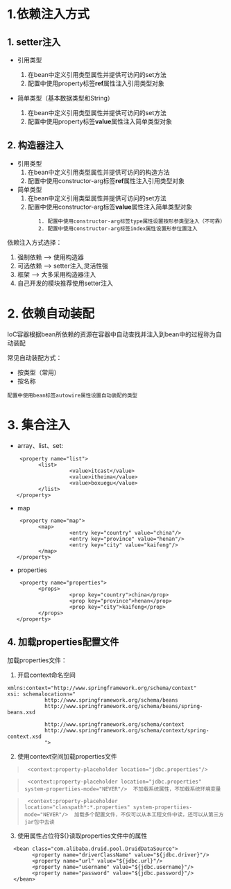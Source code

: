 # 1.依赖注入方式

## 1. setter注入
* 引用类型
  1. 在bean中定义引用类型属性并提供可访问的set方法
  2. 配置中使用property标签**ref**属性注入引用类型对象

* 简单类型（基本数据类型和String）
  1. 在bean中定义引用类型属性并提供可访问的set方法
  2. 配置中使用property标签**value**属性注入简单类型对象

## 2. 构造器注入
* 引用类型
  1. 在bean中定义引用类型属性并提供可访问的构造方法
  2. 配置中使用constructor-arg标签**ref**属性注入引用类型对象
* 简单类型
  1. 在bean中定义引用类型属性并提供可访问的set方法
  2. 配置中使用constructor-arg标签**value**属性注入简单类型对象

```参数适配问题：
          1. 配置中使用constructor-arg标签type属性设置按形参类型注入（不可靠）
          2. 配置中使用constructor-arg标签index属性设置形参位置注入
```

依赖注入方式选择：
1. 强制依赖 --> 使用构造器
2. 可选依赖 --> setter注入,灵活性强
3. 框架  --> 大多采用构造器注入
4. 自己开发的模块推荐使用setter注入

# 2. 依赖自动装配
IoC容器根据bean所依赖的资源在容器中自动查找并注入到bean中的过程称为自动装配

常见自动装配方式：
* 按类型（常用）
* 按名称

``配置中使用bean标签autowire属性设置自动装配的类型``

# 3. 集合注入
* array、list、set:

```
    <property name="list">
          <list>
                    <value>itcast</value>
                    <value>itheima</value>
                    <value>boxuegu</value>
          </list>
   </property>
```

* map

```
    <property name="map">
          <map>
                    <entry key="country" value="china"/>
                    <entry key="province" value="henan"/>
                    <entry key="city" value="kaifeng"/>
          </map>
   </property>
```

* properties

```
    <property name="properties">
          <props>
                    <prop key="country">china</prop>
                    <prop key="province">henan</prop>
                    <prop key="city">kaifeng</prop>
          </props>
   </property>
```

## 4. 加载properties配置文件
加载properties文件：
1. 开启context命名空间

```
xmlns:context="http://www.springframework.org/schema/context"
xsi: schemalocationn="
            http://www.springframework.org/schema/beans
            http://www.springframework.org/schema/beans/spring-beans.xsd
            
            http://www.springframework.org/schema/context
            http://www.springframework.org/schema/context/spring-context.xsd
            ">
```

2. 使用context空间加载properties文件
>      <context:property-placeholder location="jdbc.properties"/>

>      <context:property-placeholder location="jdbc.properties" system-propertiies-mode="NEVER"/>  不加载系统属性，不加载系统环境变量

>      <context:property-placeholder location="classpath*:*.properties" system-propertiies-mode="NEVER"/>  加载多个配置文件，不仅可以从本工程文件中读，还可以从第三方jar包中去读

3. 使用属性占位符${}读取properties文件中的属性

```
  <bean class="com.alibaba.druid.pool.DruidDataSource">
        <property name="driverClassName" value="${jdbc.driver}"/>
        <property name="url" value="${jdbc.url}"/>
        <property name="username" value="${jdbc.username}"/>
        <property name="password" value="${jdbc.password}"/>
  </bean>
```